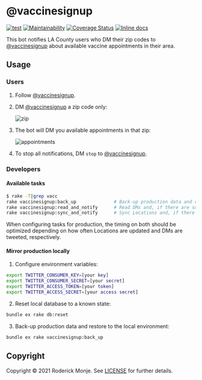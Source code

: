 # @vaccinesignup

[![test](https://github.com/ivanoblomov/vaccinesignup/actions/workflows/test.yml/badge.svg)](https://github.com/ivanoblomov/vaccinesignup/actions/workflows/test.yml)
[![Maintainability](https://api.codeclimate.com/v1/badges/dad2d32da2d576e4a99a/maintainability)](https://codeclimate.com/github/ivanoblomov/vaccinesignup/maintainability)
[![Coverage Status](https://coveralls.io/repos/github/ivanoblomov/vaccinesignup/badge.svg?branch=main&kill_cache=1)](https://coveralls.io/github/ivanoblomov/vaccinesignup?branch=main)
[![Inline docs](http://inch-ci.org/github/ivanoblomov/vaccinesignup.svg?branch=main)](http://inch-ci.org/github/ivanoblomov/vaccinesignup)

This bot notifies LA County users who DM their zip codes to [@vaccinesignup](https://twitter.com/vaccinesignup/) about available vaccine appointments in their area.

## Usage

### Users

1. Follow [@vaccinesignup](https://twitter.com/vaccinesignup/).

2. DM [@vaccinesignup](https://twitter.com/vaccinesignup/) a zip code only:

   ![zip](https://user-images.githubusercontent.com/113809/111058905-b2b68e00-845f-11eb-99d1-3aa0b4adcaad.png)

3. The bot will DM you available appointments in that zip:

   ![appointments](https://user-images.githubusercontent.com/113809/111059071-bc8cc100-8460-11eb-9148-74998844b8e9.png)

4. To stop all notifications, DM `stop` to [@vaccinesignup](https://twitter.com/vaccinesignup/).

### Developers

#### Available tasks

```bash
$ rake -T|grep vacc
rake vaccinesignup:back_up              # Back-up production data and restore to the local environment
rake vaccinesignup:read_and_notify      # Read DMs and, if there are subscribed zip codes, notify users
rake vaccinesignup:sync_and_notify      # Sync Locations and, if there are changes, notify users
```
When configuring tasks for production, the timing on both should be optimized depending on how often Locations are updated and DMs are tweeted, respectively.

#### Mirror production locally

1. Configure environment variables:
```bash
export TWITTER_CONSUMER_KEY=[your key]
export TWITTER_CONSUMER_SECRET=[your secret]
export TWITTER_ACCESS_TOKEN=[your token]
export TWITTER_ACCESS_SECRET=[your access secret]
```
2. Reset local database to a known state:
```bash
bundle ex rake db:reset
```
3. Back-up production data and restore to the local environment:
```bash
bundle ex rake vaccinesignup:back_up
```

## Copyright

Copyright © 2021 Roderick Monje. See [LICENSE](LICENSE) for further details.
